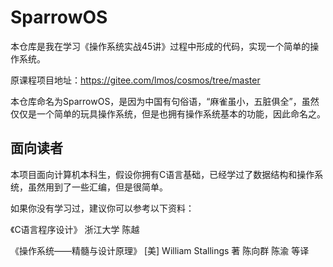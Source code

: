 # SparrowOS

本仓库是我在学习《操作系统实战45讲》过程中形成的代码，实现一个简单的操作系统。

原课程项目地址：https://gitee.com/lmos/cosmos/tree/master

本仓库命名为SparrowOS，是因为中国有句俗语，“麻雀虽小，五脏俱全”，虽然仅仅是一个简单的玩具操作系统，但是也拥有操作系统基本的功能，因此命名之。



## 面向读者

本项目面向计算机本科生，假设你拥有C语言基础，已经学过了数据结构和操作系统，虽然用到了一些汇编，但是很简单。

如果你没有学习过，建议你可以参考以下资料：

《C语言程序设计》 浙江大学 陈越

《操作系统——精髓与设计原理》 [美] William Stallings 著 陈向群 陈渝 等译

